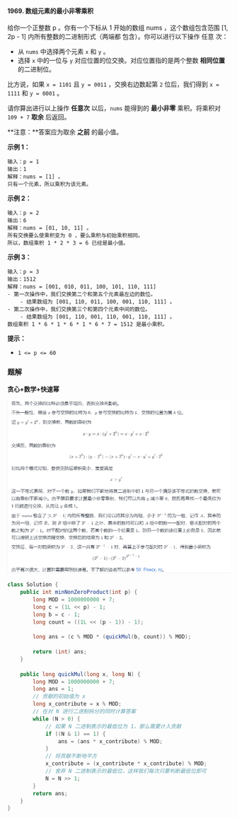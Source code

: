 #### 1969. 数组元素的最小非零乘积

给你一个正整数 p 。你有一个下标从 1 开始的数组 nums ，这个数组包含范围 [1, 2p - 1] 内所有整数的二进制形式（两端都 包含）。你可以进行以下操作 任意 次：

- 从 `nums` 中选择两个元素 `x` 和 `y` 。
- 选择 `x` 中的一位与 `y` 对应位置的位交换。对应位置指的是两个整数 **相同位置** 的二进制位。

比方说，如果 `x = 1101` 且 `y = 0011` ，交换右边数起第 `2` 位后，我们得到 `x = 1111` 和 `y = 0001` 。

请你算出进行以上操作 **任意次** 以后，`nums` 能得到的 **最小非零** 乘积。将乘积对 `109 + 7` **取余** 后返回。

**注意：**答案应为取余 **之前** 的最小值。

**示例 1：**

```shell
输入：p = 1
输出：1
解释：nums = [1] 。
只有一个元素，所以乘积为该元素。
```

**示例 2：**

```shell
输入：p = 2
输出：6
解释：nums = [01, 10, 11] 。
所有交换要么使乘积变为 0 ，要么乘积与初始乘积相同。
所以，数组乘积 1 * 2 * 3 = 6 已经是最小值。
```

**示例 3：**

```shell
输入：p = 3
输出：1512
解释：nums = [001, 010, 011, 100, 101, 110, 111]
- 第一次操作中，我们交换第二个和第五个元素最左边的数位。
    - 结果数组为 [001, 110, 011, 100, 001, 110, 111] 。
- 第二次操作中，我们交换第三个和第四个元素中间的数位。
    - 结果数组为 [001, 110, 001, 110, 001, 110, 111] 。
数组乘积 1 * 6 * 1 * 6 * 1 * 6 * 7 = 1512 是最小乘积。
```

**提示：**

- `1 <= p <= 60`

### 题解

**贪心+数学+快速幂**

![image-20211103090803921](./images/数组元素的最小非零乘积/1.jpg)

```java
class Solution {
    public int minNonZeroProduct(int p) {
        long MOD = 1000000000 + 7;
        long c = (1L << p) - 1;
        long b = c - 1;
        long count = ((1L << (p - 1)) - 1);

        long ans = (c % MOD * (quickMul(b, count)) % MOD);

        return (int) ans;
    }

    public long quickMul(long x, long N) {
        long MOD = 1000000000 + 7;
        long ans = 1;
        // 贡献的初始值为 x
        long x_contribute = x % MOD;
        // 在对 N 进行二进制拆分的同时计算答案
        while (N > 0) {
            // 如果 N 二进制表示的最低位为 1，那么需要计入贡献
            if ((N & 1) == 1) {
                ans = (ans * x_contribute) % MOD;
            }
            // 将贡献不断地平方
            x_contribute = (x_contribute * x_contribute) % MOD;
            // 舍弃 N 二进制表示的最低位，这样我们每次只要判断最低位即可
            N = N >> 1;
        }
        return ans;
    }
}
```

